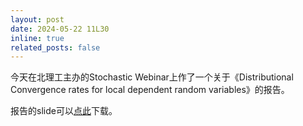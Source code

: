 ```yaml
---
layout: post
date: 2024-05-22 11L30
inline: true
related_posts: false
---
```


今天在北理工主办的Stochastic Webinar上作了一个关于《Distributional Convergence rates for local dependent random variables》的报告。

报告的slide可以[点此](/assets/pdf/talk_local_dependence.pdf)下载。
